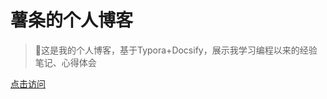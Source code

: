 <!-- _coverpage.md -->

# 薯条的个人博客

> 💪这是我的个人博客，基于Typora+Docsify，展示我学习编程以来的经验笔记、心得体会

[点击访问](/README.md)